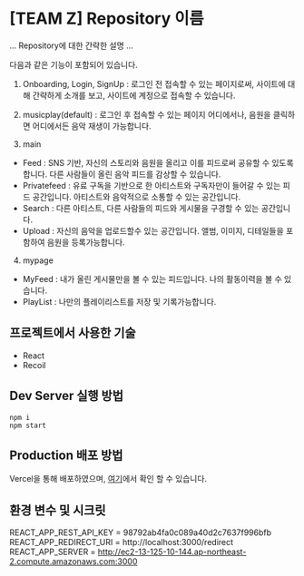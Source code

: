 # [TEAM Z] Repository 이름

... Repository에 대한 간략한 설명 ...

다음과 같은 기능이 포함되어 있습니다.
1. Onboarding, Login, SignUp : 로그인 전 접속할 수 있는 페이지로써, 사이트에 대해 간략하게 소개를 보고, 사이트에 계정으로 접속할 수 있습니다.

2. musicplay(default) : 로그인 후 접속할 수 있는 페이지 어디에서나, 음원을 클릭하면 어디에서든 음악 재생이 가능합니다.

3. main
  - Feed : SNS 기반, 자신의 스토리와 음원을 올리고 이를 피드로써 공유할 수 있도록 합니다. 다른 사람들이 올린 음악 피드를 감상할 수 있습니다. 
  - Privatefeed : 유료 구독을 기반으로 한 아티스트와 구독자만이 들어갈 수 있는 피드 공간입니다. 아티스트와 음악적으로 소통할 수 있는 공간입니다. 
  - Search : 다른 아티스트, 다른 사람들의 피드와 게시물을 구경할 수 있는 공간입니다.
  - Upload : 자신의 음악을 업로드할수 있는 공간입니다. 앨범, 이미지, 디테일들을 포함하여 음원을 등록가능합니다.

4. mypage
  - MyFeed : 내가 올린 게시물만을 볼 수 있는 피드입니다. 나의 활동이력을 볼 수 있습니다.
  - PlayList : 나만의 플레이리스트를 저장 및 기록가능합니다. 


## 프로젝트에서 사용한 기술

- React
- Recoil


## Dev Server 실행 방법

```
npm i
npm start
```


## Production 배포 방법

Vercel을 통해 배포하였으며,
[여기](https://q-team-frontend.vercel.app)에서 확인 할 수 있습니다.


## 환경 변수 및 시크릿

REACT_APP_REST_API_KEY = 98792ab4fa0c089a40d2c7637f996bfb
REACT_APP_REDIRECT_URI = http://localhost:3000/redirect
REACT_APP_SERVER = http://ec2-13-125-10-144.ap-northeast-2.compute.amazonaws.com:3000
